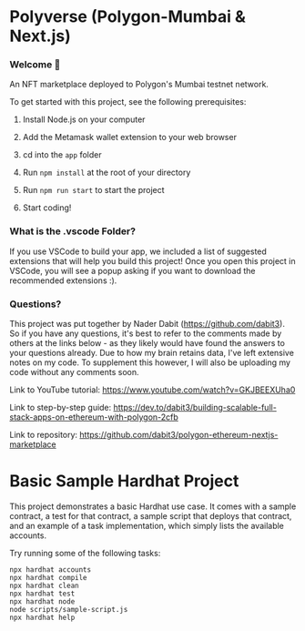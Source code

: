 # Polyverse (Polygon-Mumbai & Next.js)
### Welcome 🧩

An NFT marketplace deployed to Polygon's Mumbai testnet network.

To get started with this project, see the following prerequisites:

1. Install Node.js on your computer
2. Add the Metamask wallet extension to your web browser

1. cd into the `app` folder
2. Run `npm install` at the root of your directory
3. Run `npm run start` to start the project
4. Start coding!

### What is the .vscode Folder?
If you use VSCode to build your app, we included a list of suggested extensions that will help you build this project! Once you open this project in VSCode, you will see a popup asking if you want to download the recommended extensions :).

### Questions?
This project was put together by Nader Dabit (https://github.com/dabit3). So if you have any questions, it's best to refer to the comments made by others at the links below - as they likely would have found the answers to your questions already. Due to how my brain retains data, I've left extensive notes on my code. To supplement this however, I will also be uploading my code without any comments soon.

Link to YouTube tutorial: https://www.youtube.com/watch?v=GKJBEEXUha0

Link to step-by-step guide: https://dev.to/dabit3/building-scalable-full-stack-apps-on-ethereum-with-polygon-2cfb

Link to repository: https://github.com/dabit3/polygon-ethereum-nextjs-marketplace


## ##

# Basic Sample Hardhat Project

This project demonstrates a basic Hardhat use case. It comes with a sample contract, a test for that contract, a sample script that deploys that contract, and an example of a task implementation, which simply lists the available accounts.

Try running some of the following tasks:

```shell
npx hardhat accounts
npx hardhat compile
npx hardhat clean
npx hardhat test
npx hardhat node
node scripts/sample-script.js
npx hardhat help
```
